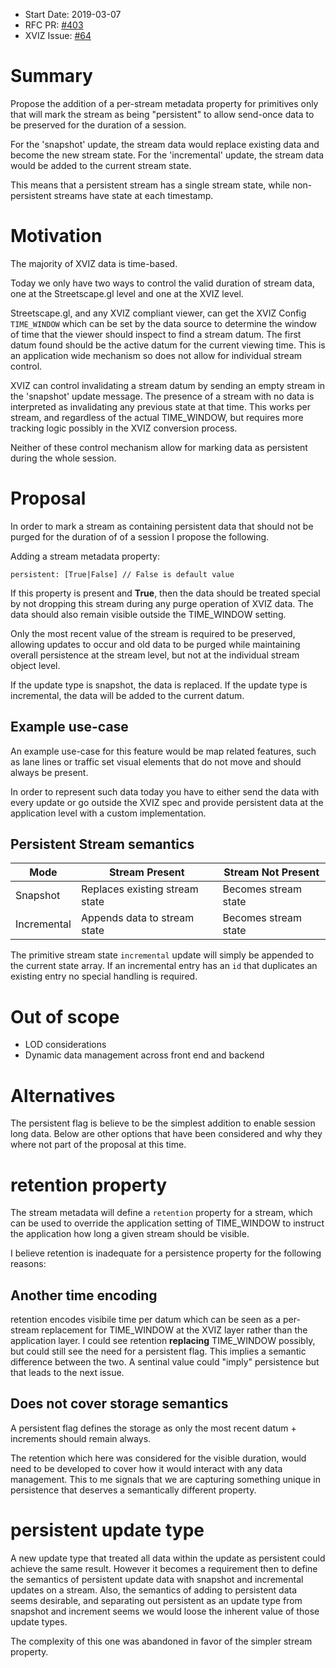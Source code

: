 - Start Date: 2019-03-07
- RFC PR: [#403](https://github.com/uber/xviz/pull/403)
- XVIZ Issue: [#64](https://github.com/uber/xviz/issues/64)

# Summary

Propose the addition of a per-stream metadata property for primitives only that will mark the stream
as being "persistent" to allow send-once data to be preserved for the duration of a session.

For the 'snapshot' update, the stream data would replace existing data and become the new stream
state. For the 'incremental' update, the stream data would be added to the current stream state.

This means that a persistent stream has a single stream state, while non-persistent streams have
state at each timestamp.

# Motivation

The majority of XVIZ data is time-based.

Today we only have two ways to control the valid duration of stream data, one at the Streetscape.gl
level and one at the XVIZ level.

Streetscape.gl, and any XVIZ compliant viewer, can get the XVIZ Config `TIME_WINDOW` which can be
set by the data source to determine the window of time that the viewer should inspect to find a
stream datum. The first datum found should be the active datum for the current viewing time. This is
an application wide mechanism so does not allow for individual stream control.

XVIZ can control invalidating a stream datum by sending an empty stream in the 'snapshot' update
message. The presence of a stream with no data is interpreted as invalidating any previous state at
that time. This works per stream, and regardless of the actual TIME_WINDOW, but requires more
tracking logic possibly in the XVIZ conversion process.

Neither of these control mechanism allow for marking data as persistent during the whole session.

# Proposal

In order to mark a stream as containing persistent data that should not be purged for the duration
of of a session I propose the following.

Adding a stream metadata property:

```
persistent: [True|False] // False is default value
```

If this property is present and **True**, then the data should be treated special by not dropping
this stream during any purge operation of XVIZ data. The data should also remain visible outside the
TIME_WINDOW setting.

Only the most recent value of the stream is required to be preserved, allowing updates to occur and
old data to be purged while maintaining overall persistence at the stream level, but not at the
individual stream object level.

If the update type is snapshot, the data is replaced. If the update type is incremental, the data
will be added to the current datum.

## Example use-case

An example use-case for this feature would be map related features, such as lane lines or traffic
set visual elements that do not move and should always be present.

In order to represent such data today you have to either send the data with every update or go
outside the XVIZ spec and provide persistent data at the application level with a custom
implementation.

## Persistent Stream semantics

| Mode        | Stream Present                 | Stream Not Present   |
| ----------- | ------------------------------ | -------------------- |
| Snapshot    | Replaces existing stream state | Becomes stream state |
| Incremental | Appends data to stream state   | Becomes stream state |

The primitive stream state `incremental` update will simply be appended to the current state array.
If an incremental entry has an `id` that duplicates an existing entry no special handling is
required.

# Out of scope

- LOD considerations
- Dynamic data management across front end and backend

# Alternatives

The persistent flag is believe to be the simplest addition to enable session long data. Below are
other options that have been considered and why they where not part of the proposal at this time.

# retention property

The stream metadata will define a `retention` property for a stream, which can be used to override
the application setting of TIME_WINDOW to instruct the application how long a given stream should be
visible.

I believe retention is inadequate for a persistence property for the following reasons:

## Another time encoding

retention encodes visibile time per datum which can be seen as a per-stream replacement for
TIME_WINDOW at the XVIZ layer rather than the application layer. I could see retention **replacing**
TIME_WINDOW possibly, but could still see the need for a persistent flag. This implies a semantic
difference between the two. A sentinal value could "imply" persistence but that leads to the next
issue.

## Does not cover storage semantics

A persistent flag defines the storage as only the most recent datum + increments should remain
always.

The retention which here was considered for the visible duration, would need to be developed to
cover how it would interact with any data management. This to me signals that we are capturing
something unique in persistence that deserves a semantically different property.

# persistent update type

A new update type that treated all data within the update as persistent could achieve the same
result. However it becomes a requirement then to define the semantics of persistent update data with
snapshot and incremental updates on a stream. Also, the semantics of adding to persistent data seems
desirable, and separating out persistent as an update type from snapshot and increment seems we
would loose the inherent value of those update types.

The complexity of this one was abandoned in favor of the simpler stream property.
